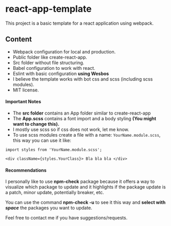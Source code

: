 # react-app-template
This project is a basic template for a react application using webpack.

## Content
* Webpack configuration for local and production.
* Public folder like create-react-app.
* Src folder without file structuring.
* Babel configuration to work with react.
* Eslint with basic configuration **using Wesbos**
* I believe the template works with bot css and scss (including scss modules).
* MIT license.

#### Important Notes

* The **src folder** contains an App folder similar to create-react-app
* The **App.scss** contains a font import and a body styling **(You might want to change this).**
* I mostly use scss so if css does not work, let me know.
* To use scss modules create a file with a name: ```YourName.module.scss```, this way you can use it like:
```
import styles from 'YourName.module.scss';

<div className={styles.YourClass}> Bla bla bla </div>
```

#### Recommendations

I personally like to use **npm-check** package because it offers a way to visualize which package to update and it highlights
if the package update is a patch, minor update, potentially breaker, etc.

You can use the command **npm-check -u** to see it this way and **select with *space*** the packages you want to update.

Feel free to contact me if you have suggestions/requests.
